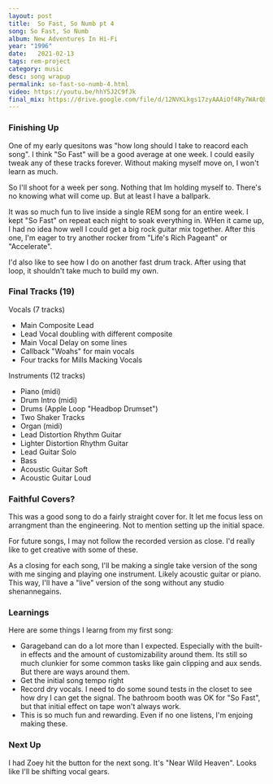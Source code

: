 ```yaml
---
layout: post
title:  So Fast, So Numb pt 4
song: So Fast, So Numb
album: New Adventures In Hi-Fi
year: "1996"
date:   2021-02-13
tags: rem-project
category: music
desc: song wrapup
permalink: so-fast-so-numb-4.html
video: https://youtu.be/hhY5J2C9fJk
final_mix: https://drive.google.com/file/d/12NVKLkgs17zyAAAiOf4Ry7WArQL7ITbf/view?usp=sharing
---
```


### Finishing Up
One of my early quesitons was "how long should I take to reacord each song". I think "So Fast" will be a good average at one week. I could easily tweak any of these tracks forever. Without making myself move on, I won't learn as much.

So I'll shoot for a week per song. Nothing that Im holding myself to. There's no knowing what will come up. But at least I have a ballpark.

It was so much fun to live inside a single REM song for an entire week. I kept "So Fast" on repeat each night to soak everything in. WHen it came up, I had no idea how well I could get a big rock guitar mix together. After this one, I'm eager to try another rocker from "Life's Rich Pageant" or "Accelerate".

I'd also like to see how I do on another fast drum track. After using that loop, it shouldn't take much to build my own.

### Final Tracks (19)
Vocals (7 tracks)
- Main Composite Lead
- Lead Vocal doubling with different composite
- Main Vocal Delay on some lines
- Callback "Woahs" for main vocals
- Four tracks for Mills Macking Vocals

Instruments (12 tracks)
- Piano (midi)
- Drum Intro (midi)
- Drums (Apple Loop "Headbop Drumset")
- Two Shaker Tracks
- Organ (midi)
- Lead Distortion Rhythm Guitar 
- Lighter Distortion Rhythm Guitar 
- Lead Guitar Solo
- Bass
- Acoustic Guitar Soft
- Acoustic Guitar Loud

### Faithful Covers?
This was a good song to do a fairly straight cover for. It let me focus less on arrangment than the engineering. Not to mention setting up the initial space.

For future songs, I may not follow the recorded version as close. I'd really like to get creative with some of these.

As a closing for each song, I'll be making a single take version of the song with me singing and playing one instrument. Likely acoustic guitar or piano. This way, I'll have a "live" version of the song without any studio shenannegains.

### Learnings
Here are some things I learng from my first song:

- Garageband can do a lot more than I expected. Especially with the built-in effects and the amount of customizability around them. Its still so much clunkier for some common tasks like gain clipping and aux sends. But there are ways around them.
- Get the initial song tempo right
- Record dry vocals. I need to do some sound tests in the closet to see how dry I can get the signal. The bathroom booth was OK for "So Fast", but that initial effect on tape won't always work.
- This is so much fun and rewarding. Even if no one listens, I'm enjoing making these.

### Next Up
I had Zoey hit the button for the next song. It's "Near Wild Heaven". Looks like I'll be shifting vocal gears.